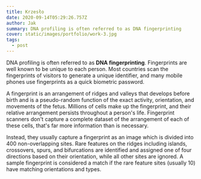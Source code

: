 ```yaml
---
title: Krzesło
date: 2020-09-14T05:29:26.757Z
author: Jak
summary: DNA profiling is often referred to as DNA fingerprinting
cover: static/images/portfolio/work-3.jpg
tags:
  - post
---
```

DNA profiling is often referred to as **DNA fingerprinting**. Fingerprints are well known to be unique to each person. Most countries scan the fingerprints of visitors to generate a unique identifier, and many mobile phones use fingerprints as a quick biometric password.

A fingerprint is an arrangement of ridges and valleys that develops before birth and is a pseudo-random function of the exact activity, orientation, and movements of the fetus. Millions of cells make up the fingerprint, and their relative arrangement persists throughout a person's life. Fingerprint scanners don't capture a complete dataset of the arrangement of each of these cells, that's far more information than is necessary.

Instead, they usually capture a fingerprint as an image which is divided into 400 non-overlapping sites. Rare features on the ridges including islands, crossovers, spurs, and bifurcations are identified and assigned one of four directions based on their orientation, while all other sites are ignored. A sample fingerprint is considered a match if the rare feature sites (usually 10) have matching orientations and types.